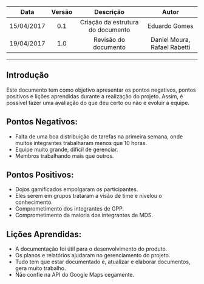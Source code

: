 | Data | Versão | Descrição | Autor |
|:----:|:------:|:---------:|:-----:|
|15/04/2017|0.1|Criação da estrutura do documento|Eduardo Gomes|
|19/04/2017|1.0|Revisão do documento|Daniel Moura, Rafael Rabetti|


***

## Introdução

Este documento tem como objetivo apresentar os pontos negativos, pontos positivos e lições aprendidas durante a realização do projeto. Assim, é possível fazer uma avaliação do que deu certo ou não e evoluir a equipe.

## Pontos Negativos:
* Falta de uma boa distribuição de tarefas na primeira semana, onde muitos integrantes trabalharam menos que 10 horas.
* Equipe muito grande, difícil de gerenciar.
* Membros trabalhando mais que outros.

## Pontos Positivos:
* Dojos gamificados empolgaram os participantes. 
* Eles serem em grupos trataram a visão de time e nivelou o conhecimento.
* Comprometimento dos integrantes de GPP.
* Comprometimento da maioria dos integrantes de MDS.

## Lições Aprendidas:
* A documentação foi útil para o desenvolvimento do produto.
* Os planos e relatórios ajudaram no gerenciamento do projeto.
* Tudo tem que estar documentado e, atualizar e elaborar documentos, gera muito trabalho.
* Não confie na API do Google Maps cegamente.